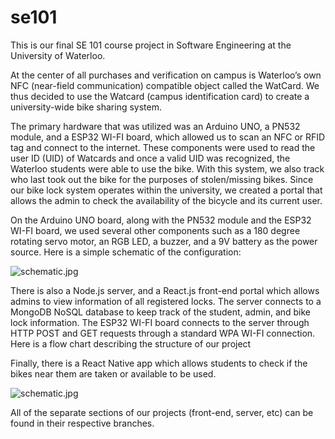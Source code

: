 # se101

This is our final SE 101 course project in Software Engineering at the University of Waterloo.

At the center of all purchases and verification on campus is Waterloo’s own NFC (near-field communication) compatible object called the WatCard. We thus decided to use the Watcard (campus identification card) to create a university-wide bike sharing system. 

The primary hardware that was utilized was an Arduino UNO, a PN532 module, and a ESP32 WI-FI board, which allowed us to scan an NFC or RFID tag and connect to the internet. These components were used to read the user ID (UID) of Watcards and once a valid UID was recognized, the Waterloo students were able to use the bike. With this system, we also track who last took out the bike for the purposes of stolen/missing bikes. Since our bike lock system operates within the university, we created a portal that allows the admin to check the availability of the bicycle and its current user.

On the Arduino UNO board, along with the PN532 module and the ESP32 WI-FI board, we used several other components such as a 180 degree rotating servo motor, an RGB LED, a buzzer, and a 9V battery as the power source. Here is a simple schematic of the configuration: 

![schematic.jpg](https://github.com/jasonmilad/se101/blob/main/schematic.jpg?raw=true)

There is also a Node.js server, and a React.js front-end portal which allows admins to view information of all registered locks. The server connects to a MongoDB NoSQL database to keep track of the student, admin, and bike lock information. The ESP32 WI-FI board connects to the server through HTTP POST and GET requests through a standard WPA WI-FI connection. Here is a flow chart describing the structure of our project

Finally, there is a React Native app which allows students to check if the bikes near them are taken or available to be used.

![schematic.jpg](https://github.com/jasonmilad/se101/blob/main/project_structure.jpg?raw=true)

All of the separate sections of our projects (front-end, server, etc) can be found in their respective branches.
